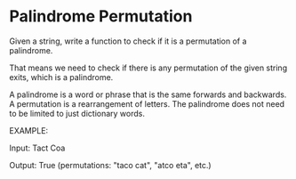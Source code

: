 # Palindrome Permutation 
Given a string, write a function to check if it is a permutation of a palindrome.

That means we need to check if there is any permutation of the given string exits, 
which is a palindrome.

A palindrome is a word or phrase that is the same forwards and backwards. 
A permutation is a rearrangement of letters. The palindrome does not need
to be limited to just dictionary words.

EXAMPLE:

Input: Tact Coa

Output: True (permutations: "taco cat", "atco eta", etc.)